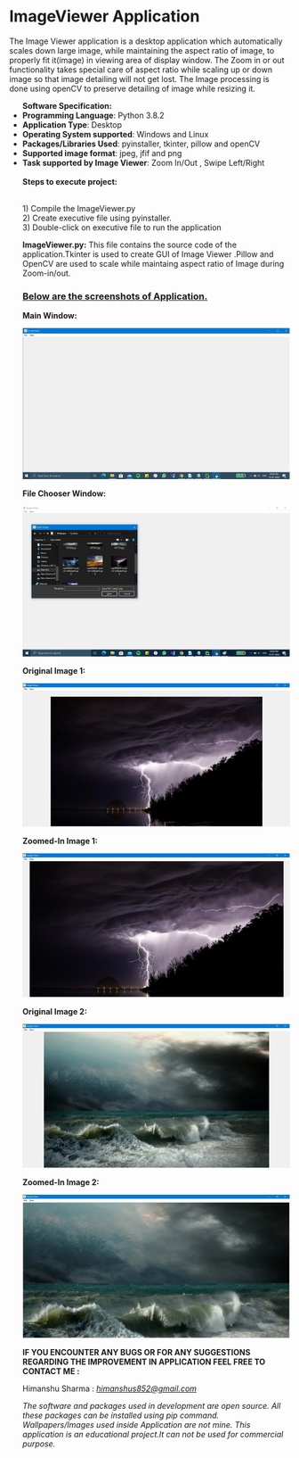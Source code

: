 <h1>ImageViewer Application</h1>
<p>The Image Viewer application is a desktop application which automatically scales down large image, while maintaining the aspect ratio of image, to properly fit it(image) in viewing area of display window.
The Zoom in or out functionality takes special care of aspect ratio while scaling up or down image so that image detailing will not get lost. The Image processing is done using openCV to preserve detailing of image while resizing it.<br/></p>
<ul>
  <hi><b>Software Specification:</b></hi>
<li><b>Programming Language</b>: Python 3.8.2</li>
<li><b>Application Type</b>: Desktop</li>
<li><b>Operating System supported</b>: Windows and Linux</li>
<li><b>Packages/Libraries Used</b>: pyinstaller, tkinter, pillow and openCV</li>
<li><b>Supported image format</b>: jpeg, jfif and png</li>
<li><b>Task supported by Image Viewer</b>: Zoom In/Out , Swipe Left/Right</li>
<br/>
<b>Steps to execute project:</b><p><br>
1) Compile the ImageViewer.py<br>
2) Create executive file using pyinstaller.<br>
3) Double-click on executive file to run the application<br>
<p><b>ImageViewer.py:</b> This file contains the source code of the application.Tkinter is used to create GUI of Image Viewer .Pillow and OpenCV are used to scale while maintaing aspect ratio of Image during Zoom-in/out.<br></p>
<h3><u>Below are the screenshots of Application.</u></h3>

<b>Main Window:</b><br>

<img src = https://github.com/himanshus852/ImageViewer/blob/master/Images/MainWindow.jpg alt="Main Window Image"/>

<b> File Chooser Window:</b><br>

<img src = https://github.com/himanshus852/ImageViewer/blob/master/Images/Filechooser.jpg alt="File Chooser Window Image"/>

<b> Original Image 1:</b><br>

<img src = https://github.com/himanshus852/ImageViewer/blob/master/Images/Original1.jpg alt="Original Image 1"/>

<b> Zoomed-In Image 1:</b><br>

<img src = https://github.com/himanshus852/ImageViewer/blob/master/Images/ZoomedIn1.jpg alt="Zoomed-In Image 1"/>

<b> Original Image 2:</b><br>

<img src = https://github.com/himanshus852/ImageViewer/blob/master/Images/Original2.jpg alt="Original Image 2"/>

<b> Zoomed-In Image 2:</b><br>

<img src = https://github.com/himanshus852/ImageViewer/blob/master/Images/ZoomedIn2.jpg alt="Zoomed-In Image 2"/>

<b>IF YOU ENCOUNTER ANY BUGS OR FOR ANY SUGGESTIONS REGARDING THE IMPROVEMENT IN APPLICATION FEEL FREE TO CONTACT ME :</b>

Himanshu Sharma : <i>himanshus852@gmail.com</i>

<i>The software and packages used in development are open source. All these packages can be installed using pip command.</i><br>
<i>Wallpapers/Images used inside Application are not mine. This application is an educational project.It can not be used for commercial purpose.</i>



